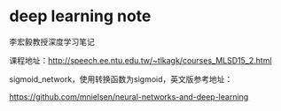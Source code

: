 # deep learning note

李宏毅教授深度学习笔记

课程地址：http://speech.ee.ntu.edu.tw/~tlkagk/courses_MLSD15_2.html

sigmoid_network，使用转换函数为sigmoid，英文版参考地址：

https://github.com/mnielsen/neural-networks-and-deep-learning

